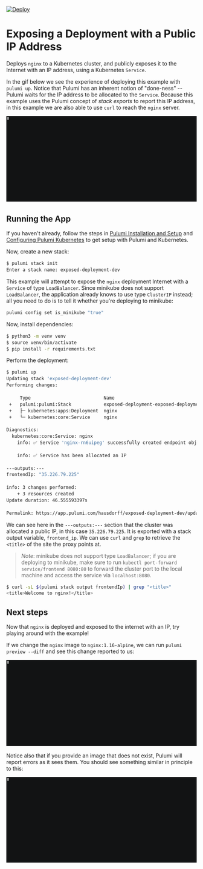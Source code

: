 [![Deploy](https://get.pulumi.com/new/button.svg)](https://app.pulumi.com/new)

# Exposing a Deployment with a Public IP Address

Deploys `nginx` to a Kubernetes cluster, and publicly exposes it to the Internet with an IP address,
using a Kubernetes `Service`.

In the gif below we see the experience of deploying this example with `pulumi up`. Notice that
Pulumi has an inherent notion of "done-ness" -- Pulumi waits for the IP address to be allocated to
the `Service`. Because this example uses the Pulumi concept of _stack exports_ to report this IP
address, in this example we are also able to use `curl` to reach the `nginx` server.

![Allocating a public IP to a Deployment](images/deploy.gif "Allocating a public IP to a Deployment")

## Running the App

If you haven't already, follow the steps in [Pulumi Installation and
Setup](https://www.pulumi.com/docs/get-started/install/) and [Configuring Pulumi
Kubernetes](https://www.pulumi.com/docs/intro/cloud-providers/kubernetes/setup/) to get setup with
Pulumi and Kubernetes.

Now, create a new stack:

```sh
$ pulumi stack init
Enter a stack name: exposed-deployment-dev
```

This example will attempt to expose the `nginx` deployment Internet with a `Service` of type
`LoadBalancer`. Since minikube does not support `LoadBalancer`, the application already knows to use
type `ClusterIP` instead; all you need to do is to tell it whether you're deploying to minikube:

```sh
pulumi config set is_minikube "true"
```

Now, install dependencies:

```sh
$ python3 -m venv venv
$ source venv/bin/activate
$ pip install -r requirements.txt
```

Perform the deployment:

```sh
$ pulumi up
Updating stack 'exposed-deployment-dev'
Performing changes:

     Type                           Name                                       Status      Info
 +   pulumi:pulumi:Stack            exposed-deployment-exposed-deployment-dev  created     1 warning
 +   ├─ kubernetes:apps:Deployment  nginx                                      created
 +   └─ kubernetes:core:Service     nginx                                      created     2 info messages

Diagnostics:
  kubernetes:core:Service: nginx
    info: ✅ Service 'nginx-rn6uipeg' successfully created endpoint objects

    info: ✅ Service has been allocated an IP

---outputs:---
frontendIp: "35.226.79.225"

info: 3 changes performed:
    + 3 resources created
Update duration: 46.555593397s

Permalink: https://app.pulumi.com/hausdorff/exposed-deployment-dev/updates/1
```

We can see here in the `---outputs:---` section that the cluster was allocated a public IP, in this
case `35.226.79.225`. It is exported with a stack output variable, `frontend_ip`. We can use `curl`
and `grep` to retrieve the `<title>` of the site the proxy points at.

> _Note_: minikube does not support type `LoadBalancer`; if you are deploying to minikube, make sure
> to run `kubectl port-forward service/frontend 8080:80` to forward the cluster port to the local
> machine and access the service via `localhost:8080`.

```sh
$ curl -sL $(pulumi stack output frontendIp) | grep "<title>"
<title>Welcome to nginx!</title>
```

## Next steps

Now that `nginx` is deployed and exposed to the internet with an IP, try playing around with the
example!

If we change the `nginx` image to `nginx:1.16-alpine`, we can run `pulumi preview --diff` and see
this change reported to us:

![Diff](images/diff.gif "Reporting a diff after we change the app")

Notice also that if you provide an image that does not exist, Pulumi will report errors as it sees
them. You should see something similar in principle to this:

![Diff](images/error.gif "Error reporting")
